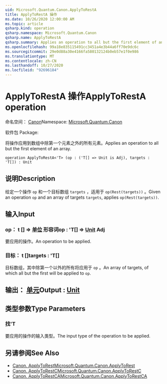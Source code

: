 ```yaml
---
uid: Microsoft.Quantum.Canon.ApplyToRestA
title: ApplyToRestA 操作
ms.date: 10/26/2020 12:00:00 AM
ms.topic: article
qsharp.kind: operation
qsharp.namespace: Microsoft.Quantum.Canon
qsharp.name: ApplyToRestA
qsharp.summary: Applies an operation to all but the first element of an array.
ms.openlocfilehash: 99a18e835115491cc3451a4e3b44a6ff70e9dc6c
ms.sourcegitcommit: 29e0d88a30e4166fa580132124b0eb57e1f0e986
ms.translationtype: MT
ms.contentlocale: zh-CN
ms.lasthandoff: 10/27/2020
ms.locfileid: "92696184"
---
```

# <a name="applytoresta-operation"></a><span data-ttu-id="4a0b1-102">ApplyToRestA 操作</span><span class="sxs-lookup"><span data-stu-id="4a0b1-102">ApplyToRestA operation</span></span>

<span data-ttu-id="4a0b1-103">命名空间： [Canon](xref:Microsoft.Quantum.Canon)</span><span class="sxs-lookup"><span data-stu-id="4a0b1-103">Namespace: [Microsoft.Quantum.Canon](xref:Microsoft.Quantum.Canon)</span></span>

<span data-ttu-id="4a0b1-104">软件包 [](https://nuget.org/packages/)</span><span class="sxs-lookup"><span data-stu-id="4a0b1-104">Package: [](https://nuget.org/packages/)</span></span>


<span data-ttu-id="4a0b1-105">将操作应用到数组中除第一个元素之外的所有元素。</span><span class="sxs-lookup"><span data-stu-id="4a0b1-105">Applies an operation to all but the first element of an array.</span></span>

```qsharp
operation ApplyToRestA<'T> (op : ('T[] => Unit is Adj), targets : 'T[]) : Unit
```


## <a name="description"></a><span data-ttu-id="4a0b1-106">说明</span><span class="sxs-lookup"><span data-stu-id="4a0b1-106">Description</span></span>

<span data-ttu-id="4a0b1-107">给定一个操作 `op` 和一个目标数组 `targets` ，适用于 `op(Rest(targets))` 。</span><span class="sxs-lookup"><span data-stu-id="4a0b1-107">Given an operation `op` and an array of targets `targets`, applies `op(Rest(targets))`.</span></span>

## <a name="input"></a><span data-ttu-id="4a0b1-108">输入</span><span class="sxs-lookup"><span data-stu-id="4a0b1-108">Input</span></span>

### <a name="op--t--unit-adj"></a><span data-ttu-id="4a0b1-109">op： t [] => [单位](xref:microsoft.quantum.lang-ref.unit) 形容词</span><span class="sxs-lookup"><span data-stu-id="4a0b1-109">op : 'T[] => [Unit](xref:microsoft.quantum.lang-ref.unit) Adj</span></span>

<span data-ttu-id="4a0b1-110">要应用的操作。</span><span class="sxs-lookup"><span data-stu-id="4a0b1-110">An operation to be applied.</span></span>


### <a name="targets--t"></a><span data-ttu-id="4a0b1-111">目标： t []</span><span class="sxs-lookup"><span data-stu-id="4a0b1-111">targets : 'T[]</span></span>

<span data-ttu-id="4a0b1-112">目标数组，其中除第一个以外的所有将应用于 `op` 。</span><span class="sxs-lookup"><span data-stu-id="4a0b1-112">An array of targets, of which all but the first will be applied to `op`.</span></span>



## <a name="output--unit"></a><span data-ttu-id="4a0b1-113">输出： [单元](xref:microsoft.quantum.lang-ref.unit)</span><span class="sxs-lookup"><span data-stu-id="4a0b1-113">Output : [Unit](xref:microsoft.quantum.lang-ref.unit)</span></span>



## <a name="type-parameters"></a><span data-ttu-id="4a0b1-114">类型参数</span><span class="sxs-lookup"><span data-stu-id="4a0b1-114">Type Parameters</span></span>

### <a name="t"></a><span data-ttu-id="4a0b1-115">找</span><span class="sxs-lookup"><span data-stu-id="4a0b1-115">'T</span></span>

<span data-ttu-id="4a0b1-116">要应用的操作的输入类型。</span><span class="sxs-lookup"><span data-stu-id="4a0b1-116">The input type of the operation to be applied.</span></span>

## <a name="see-also"></a><span data-ttu-id="4a0b1-117">另请参阅</span><span class="sxs-lookup"><span data-stu-id="4a0b1-117">See Also</span></span>

- [<span data-ttu-id="4a0b1-118">Canon. ApplyToRest</span><span class="sxs-lookup"><span data-stu-id="4a0b1-118">Microsoft.Quantum.Canon.ApplyToRest</span></span>](xref:Microsoft.Quantum.Canon.ApplyToRest)
- [<span data-ttu-id="4a0b1-119">Canon. ApplyToRestC</span><span class="sxs-lookup"><span data-stu-id="4a0b1-119">Microsoft.Quantum.Canon.ApplyToRestC</span></span>](xref:Microsoft.Quantum.Canon.ApplyToRestC)
- [<span data-ttu-id="4a0b1-120">Canon. ApplyToRestCA</span><span class="sxs-lookup"><span data-stu-id="4a0b1-120">Microsoft.Quantum.Canon.ApplyToRestCA</span></span>](xref:Microsoft.Quantum.Canon.ApplyToRestCA)